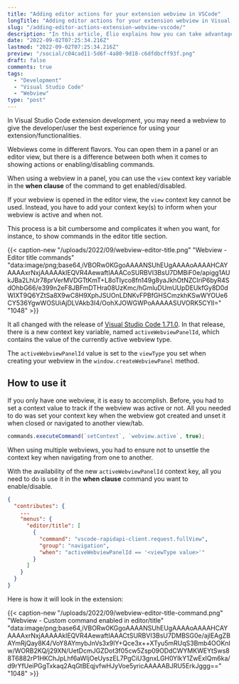 ```yaml
---
title: "Adding editor actions for your extension webview in VSCode"
longTitle: "Adding editor actions for your extension webview in Visual Studio Code"
slug: "/adding-editor-actions-extension-webview-vscode/"
description: "In this article, Elio explains how you can take advantage of the activeWebviewPanelId context key to enable or disable commands in Visual Studio Code extensions"
date: "2022-09-02T07:25:34.216Z"
lastmod: "2022-09-02T07:25:34.216Z"
preview: "/social/c04cad11-5d6f-4a80-9d18-c6dfdbcff93f.png"
draft: false
comments: true
tags:
  - "Development"
  - "Visual Studio Code"
  - "Webview"
type: "post"
---
```


In Visual Studio Code extension development, you may need a webview to give the developer/user the best experience for using your extension/functionalities.

Webviews come in different flavors. You can open them in a panel or an editor view, but there is a difference between both when it comes to showing actions or enabling/disabling commands.

When using a webview in a panel, you can use the `view` context key variable in the **when clause** of the command to get enabled/disabled.

If your webview is opened in the editor view, the `view` context key cannot be used. Instead, you have to add your context key(s) to inform when your webview is active and when not. 

This process is a bit cumbersome and complicates it when you want, for instance, to show commands in the editor title section.

{{< caption-new "/uploads/2022/09/webview-editor-title.png" "Webview - Editor title commands"  "data:image/png;base64,iVBORw0KGgoAAAANSUhEUgAAAAoAAAAHCAYAAAAxrNxjAAAAAklEQVR4AewaftIAAACoSURBVI3BsU7DMBiF0e/apigg1AUkJBa2LhUr78prVerMVDGTtKmT+L8oTIyco8fn149g8yaJkhOtNZCIriP6byR4SdOhbG66/e399n2eF8JBFmDTHra08UzKmc/hGmluDUmUUpDEUkfGy8D0dWIXT9Q6YZtSa8X9wC8H9XphJSUOnLDNKvFPBfGHSCmzkhKSwWYOUe6CY536YgwWOSUiAjDLVAkb3I4/OohXJOWGWPoAAAAASUVORK5CYII=" "1048" >}}

It all changed with the release of [Visual Studio Code 1.71.0](https://code.visualstudio.com/updates/v1_71#_new-activewebviewpanelid-context-key). In that release, there is a new context key variable, named `activeWebviewPanelId`, which contains the value of the currently active webview type.

The `activeWebviewPanelId` value is set to the `viewType` you set when creating your webview in the `window.createWebviewPanel` method.

## How to use it

If you only have one webview, it is easy to accomplish. Before, you had to set a context value to track if the webview was active or not. All you needed to do was set your context key when the webview got created and unset it when closed or navigated to another view/tab.

```typescript
commands.executeCommand(`setContext`, `webview.active`, true);
```

When using multiple webviews, you had to ensure not to unsettle the context key when navigating from one to another.

With the availability of the new `activeWebviewPanelId` context key, all you need to do is use it in the **when clause** command you want to enable/disable.

```json
{
  "contributes": {
    ...
    "menus": {
      "editor/title": [
        {
          "command": "vscode-rapidapi-client.request.fullView",
          "group": "navigation",
          "when": "activeWebviewPanelId == '<viewType value>'"
        }
      ]
    }
  }
}
```

Here is how it will look in the extension:

{{< caption-new "/uploads/2022/09/webview-editor-title-command.png" "Webview - Custom command enabled in editor&#x2F;title"  "data:image/png;base64,iVBORw0KGgoAAAANSUhEUgAAAAoAAAAHCAYAAAAxrNxjAAAAAklEQVR4AewaftIAAACtSURBVI3BsU7DMBSG0e/ajlEAgZBAYmRjQay8K4/VoY8AYmybJnVs3x9lY+Qce3x++XTyu5mRUqS3Bmb4OOKnIw/WORB2KQ/j29XN/UetDcmJGZDot3f05cw5Zsp09ODdCWYMKWEYtSws88T6882rP1HKChJpLhf6aWIjOeUyszEL7PgCiU3gnxLGH0YIkY1ZwExIQm6ka/d9rYfUeiPGgTxkaq2AqGtBEqjvfwHJyVoe5yricAAAAABJRU5ErkJggg==" "1048" >}}